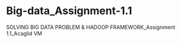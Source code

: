 # Big-data_Assignment-1.1
SOLVING BIG DATA PROBLEM &amp; HADOOP FRAMEWORK_Assignment 1.1_Acaglid VM
